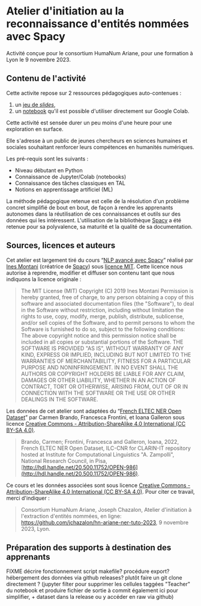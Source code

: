 # Atelier d'initiation au la reconnaissance d'entités nommées avec Spacy

Activité conçue pour le consortium HumaNum Ariane, pour une formation à Lyon le 9 novembre 2023.

## Contenu de l'activité

Cette activite repose sur 2 ressources pédagogiques auto-contenues :
1. un [jeu de *slides*](https://docs.google.com/presentation/d/1_RycfOOeQo8XZNojsx7SzaSDyhepj-8n8w7xMpf9UGI/edit#slide=id.p),
2. un [notebook](FIXME) qu'il est possible d'utiliser directement sur Google Colab.

Cette activité est sensée durer un peu moins d'une heure pour une exploration en surface.

Elle s'adresse à un public de jeunes chercheurs en sciences humaines et sociales souhaitant renforcer leurs compétences en humanités numériques.

Les pré-requis sont les suivants :
- Niveau débutant en Python
- Connaissance de Jupyter/Colab (notebooks)
- Connaissance des tâches classiques en TAL
- Notions en apprentissage artificiel (ML)

La méthode pédagogique retenue est celle de la résolution d'un problème concret simplifié de bout en bout, de façon à rendre les apprenants autonomes dans la réutilisation de ces connaissances et outils sur des données qui les intéressent.
L'utilisation de la bibliothèque [Spacy](https://spacy.io/) a été retenue pour sa polyvalence, sa maturité et la qualité de sa documentation.

## Sources, licences et auteurs
Cet atelier est largement tiré du cours “[NLP avancé avec Spacy](https://course.spacy.io/fr)” réalisé par [Ines Montani](https://twitter.com/_inesmontani) (créatrice de [Spacy](https://spacy.io/)) sous [licence MIT](https://www.tldrlegal.com/license/mit-license).
Cette licence nous autorise à reprendre, modifier et diffuser son contenu tant que nous indiquons la licence originale :

>The MIT License (MIT)
>Copyright (C) 2019 Ines Montani
>Permission is hereby granted, free of charge, to any person obtaining a copy of this software and associated documentation files (the "Software"), to deal in the Software without restriction, including without limitation the rights to use, copy, modify, merge, publish, distribute, sublicense, and/or sell copies of the Software, and to permit persons to whom the Software is furnished to do so, subject to the following conditions:
The above copyright notice and this permission notice shall be included in all copies or substantial portions of the Software.
THE SOFTWARE IS PROVIDED "AS IS", WITHOUT WARRANTY OF ANY KIND, EXPRESS OR IMPLIED, INCLUDING BUT NOT LIMITED TO THE WARRANTIES OF MERCHANTABILITY, FITNESS FOR A PARTICULAR PURPOSE AND NONINFRINGEMENT. IN NO EVENT SHALL THE AUTHORS OR COPYRIGHT HOLDERS BE LIABLE FOR ANY CLAIM, DAMAGES OR OTHER LIABILITY, WHETHER IN AN ACTION OF CONTRACT, TORT OR OTHERWISE, ARISING FROM, OUT OF OR IN CONNECTION WITH THE SOFTWARE OR THE USE OR OTHER DEALINGS IN THE SOFTWARE.

Les données de cet atelier sont adaptées du “[French ELTEC NER Open Dataset](http://hdl.handle.net/20.500.11752/OPEN-986)” par Carmen Brando, Francesca Frontini, et Ioana Galleron sous licence [Creative Commons - Attribution-ShareAlike 4.0 International (CC BY-SA 4.0)](http://creativecommons.org/licenses/by-sa/4.0/). 

> Brando, Carmen; Frontini, Francesca and Galleron, Ioana, 2022, French ELTEC NER Open Dataset, ILC-CNR for CLARIN-IT repository hosted at Institute for Computational Linguistics "A. Zampolli", National Research Council, in Pisa, [http://hdl.handle.net/20.500.11752/OPEN-986](http://hdl.handle.net/20.500.11752/OPEN-986).

Ce cours et les données associées sont sous licence [Creative Commons - Attribution-ShareAlike 4.0 International (CC BY-SA 4.0)](http://creativecommons.org/licenses/by-sa/4.0/).
Pour citer ce travail, merci d'indiquer :

> Consortium HumaNum Ariane, Joseph Chazalon, Atelier d'initiation à l'extraction d'entités nommées, en ligne: <https://github.com/jchazalon/hn-ariane-ner-tuto-2023>, 9 novembre 2023, Lyon.


## Préparation des supports à destination des apprenants

FIXME décrire fonctionnement script makefile? procédure export? hébergement des données via github releases? plutôt faire un git clone directement ?
(jupyter filter pour supprimer les cellules taggées "Teacher" du notebook et produire fichier de sortie à commit également ici pour simplifier, + dataset dans la release ou y accéder en raw via github)

